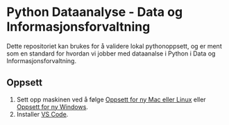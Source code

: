 # Python Dataanalyse - Data og Informasjonsforvaltning 

Dette repositoriet kan brukes for å validere lokal pythonoppsett, og er ment som en standard for hvordan vi jobber med dataanalse i Python i Data og Informasjonsforvaltning.


## Oppsett

1. Sett opp maskinen ved å følge [Oppsett for ny Mac eller Linux](https://navikt.github.io/ny-i-nav/ny-unix.html) eller [Oppsett for ny Windows](https://navikt.github.io/ny-i-nav/ny-windows.html).
2. Installer [VS Code](https://code.visualstudio.com/download).
